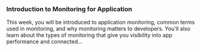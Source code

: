 ### **Introduction to Monitoring for Application**
This week, you will be introduced to application monitoring, common terms used in monitoring, and why monitoring matters to developers. You'll also learn about the types of monitoring that give you visibility into app performance and connected...